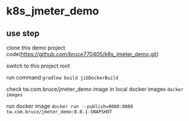 # k8s_jmeter_demo

## use step 
clone this demo project
code(https://github.com/bruce770405/k8s_jmeter_demo.git)

switch to this project root

run command
`gradlew build jibDockerBuild`

check tw.com.bruce/jmeter_demo image in local docker images
`docker images`

run docker image
`docker run --publish=8080:8080 tw.com.bruce/jmeter_demo:0.0.1-SNAPSHOT`
